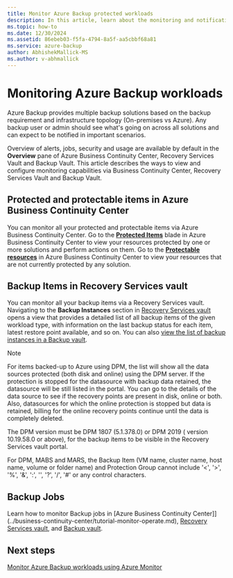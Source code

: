 ```yaml
---
title: Monitor Azure Backup protected workloads
description: In this article, learn about the monitoring and notification capabilities for Azure Backup workloads using the Azure portal.
ms.topic: how-to
ms.date: 12/30/2024
ms.assetid: 86ebeb03-f5fa-4794-8a5f-aa5cbbf68a81
ms.service: azure-backup
author: AbhishekMallick-MS
ms.author: v-abhmallick
---
```


# Monitoring Azure Backup workloads

Azure Backup provides multiple backup solutions based on the backup requirement and infrastructure topology (On-premises vs Azure). Any backup user or admin should see what's going on across all solutions and can expect to be notified in important scenarios. 

Overview of alerts, jobs, security and usage are available by default in the **Overview** pane of Azure Business Continuity Center, Recovery Services Vault and Backup Vault. This article describes the ways to view and configure monitoring capabilities via Business Continuity Center, Recovery Services Vault and Backup Vault.

## Protected and protectable items in Azure Business Continuity Center

You can monitor all your protected and protectable items via Azure Business Continuity Center. Go to the **[Protected Items](../business-continuity-center/tutorial-view-protected-items-and-perform-actions.md)** blade in Azure Business Continuity Center to view your resources protected by one or more solutions and perform actions on them. Go to the **[Protectable resources](../business-continuity-center/tutorial-view-protectable-resources.md)** in Azure Business Continuity Center to view your resources that are not currently protected by any solution.

## Backup Items in Recovery Services vault

You can monitor all your backup items via a Recovery Services vault. Navigating to the **Backup Instances** section in [Recovery Services vault](backup-azure-manage-windows-server.md#manage-backup-items) opens a view that provides a detailed list of all backup items of the given workload type, with information on the last backup status for each item, latest restore point available, and so on. You can also [view the list of backup instances in a Backup vault](manage-backup-vault.md#manage-backup-instances).

>[!NOTE]
>For items backed-up to Azure using DPM, the list will show all the data sources protected (both disk and online) using the DPM server. If the protection is stopped for the datasource with backup data retained, the datasource will be still listed in the portal. You can go to the details of the data source to see if the recovery points are present in disk, online or both. Also, datasources for which the online protection is stopped but data is retained,  billing for the online recovery points continue until the data is completely deleted.
>
> The DPM version must be DPM 1807 (5.1.378.0) or DPM 2019 ( version 10.19.58.0 or above), for the backup items to be visible in the Recovery Services vault portal.
>
>For DPM, MABS and MARS, the Backup Item (VM name, cluster name, host name, volume or folder name) and Protection Group cannot include '<', '>', '%', '&', ':', '\', '?', '/', '#' or any control characters.

## Backup Jobs

Learn how to monitor Backup jobs in [Azure Business Continuity Center]](../business-continuity-center/tutorial-monitor-operate.md), [Recovery Services vault](backup-azure-manage-windows-server.md#manage-backup-jobs), and [Backup vault](manage-backup-vault.md#manage-backup-jobs).

## Next steps

[Monitor Azure Backup workloads using Azure Monitor](backup-azure-monitoring-use-azuremonitor.md)
